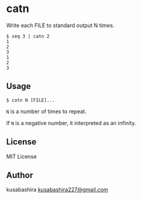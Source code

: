catn
====

Write each FILE to standard output N times.

```
$ seq 3 | catn 2
1
2
3
1
2
3
```

Usage
-----

```
$ catn N [FILE]...
```

`N` is a number of times to repeat.

If `N` is a negative number, it interpreted as an infinity.

License
-------

MIT License

Author
------

kusabashira <kusabashira227@gmail.com>
